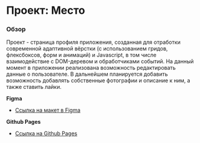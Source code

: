 # Проект: Место

### Обзор

Проект - страница профиля приложения, созданная для отработки современной адаптивной вёрстки (с использованием гридов, флексбоксов, форм и анимаций) и Javascript, в том числе взаимодействие с DOM-деревом и обработчиками событий. На данный момент в приложении реализована возможность редактировать данные о пользователе. В дальнейшем планируется добавить возможность добавлять собственные фотографии и описание к ним, а также ставить лайки.

**Figma**

* [Ссылка на макет в Figma](https://www.figma.com/file/2cn9N9jSkmxD84oJik7xL7/JavaScript.-Sprint-4?node-id=0%3A1)

**Github Pages**

* [Ссылка на Github Pages](https://svet-ko.github.io/mesto/)